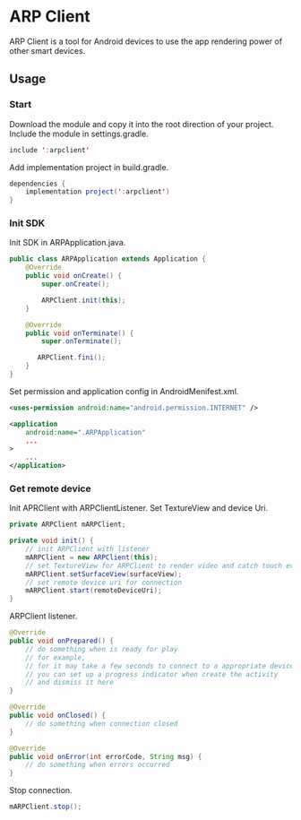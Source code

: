 # ARP Client

ARP Client is a tool for Android devices to use the app rendering power of other smart devices.

## Usage

### Start
Download the module and copy it into the root direction of your project.
Include the module in settings.gradle.
```java
include ':arpclient'
```
Add implementation project in build.gradle.
```java
dependencies {
    implementation project(':arpclient')
}
```

### Init SDK
Init SDK in ARPApplication.java.
```java
public class ARPApplication extends Application {
    @Override
    public void onCreate() {
        super.onCreate();

        ARPClient.init(this);
    }

    @Override
    public void onTerminate() {
        super.onTerminate();

       ARPClient.fini();
    }
}
```
Set permission and application config in AndroidMenifest.xml.
```xml
<uses-permission android:name="android.permission.INTERNET" />

<application
    android:name=".ARPApplication"
    ...
>
    ...
</application>
```

### Get remote device

Init APRClient with ARPClientListener.
Set TextureView and device Uri.
```java
private ARPClient mARPClient;

private void init() {
    // init ARPClient with listener
    mARPClient = new ARPClient(this);
    // set TextureView for ARPClient to render video and catch touch events
    mARPClient.setSurfaceView(surfaceView);
    // set remote device uri for connection
    mARPClient.start(remoteDeviceUri);
}
```

ARPClient listener.
```java
@Override
public void onPrepared() {
    // do something when is ready for play
    // for example,
    // for it may take a few seconds to connect to a appropriate device,
    // you can set up a progress indicator when create the activity
    // and dismiss it here
}

@Override
public void onClosed() {
    // do something when connection closed
}

@Override
public void onError(int errorCode, String msg) {
    // do something when errors occurred
}
```

Stop connection.
```java
mARPClient.stop();
```
